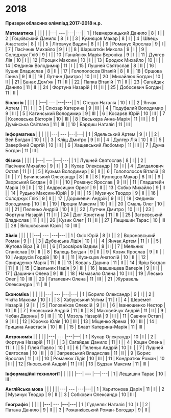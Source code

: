 # 2018

**Призери обласних олімпіад 2017-2018 н.р.**

**Математика**
|   |                      |   |   |
|---|          ---         |---|---|
| 1 | Невмержицький Данило | 8 | І |
| 2 | Гоцківський Данило | 8 | І |
| 3 | Кузнєцов Макар | 8 | І |
| 4 | Швець Анастасія | 8 | І |
| 5 | Літовчук Вадим | 8 | І |
| 6 | Романус Ярослав | 9 | І |
| 7 | Пасічник Михайло | 9 | І |
| 8 | Шаршаткін Микола | 9 | І |
| 9 | Солоджук Гліб | 9 | І |
| 10 | Ганайлюк Марія-Вероніка | 9 | І |
| 11 | Дулгер Лія | 10 | І |
| 12 | Процик Максим | 10 | І |
| 13 | Бродюк Михайло | 10 | І |
| 14 | Фединяк Володимир | 11 | І |
| 15 | Лушней Святослав | 8 | ІІ |
| 16 | Куцик Владислав | 8 | ІІ |
| 17 | Голополосов Віталій | 8 | ІІ |
| 18 | Єршова Ганна | 9 | ІІ |
| 19 | Лутчин Дмитро | 10 | ІІ |
| 20 | Михайлюк Богдан | 10 | ІІ |
| 21 | Банах Дем'ян | 11 | ІІ |
| 22 | Папка Віталій | 11 | ІІ |
| 23 | Сагайдак Данило | 11 | ІІ |
| 24 | Фортуна Назарій | 11 | ІІ |
| 25 | Добосевич Богдан | 11 | ІІ |

**Біологія**
|   |                      |   |   |
|---|          ---         |---|---|
| 1 | Стецко Наталія | 10 | І |
| 2 | Янчак Артем | 11 | І |
| 3 | Слюзар Катерина | 9 | ІІІ |
| 4 | Подуфалий Володимир | 9 | ІІІ |
| 5 | Катинський Володимир | 9 | ІІІ |
| 6 | Косарєв Юрій | 10 | ІІІ |
| 7 | Козловська Вікторія | 10 | ІІІ |
| 8 | Веськера Анна-Марія | 11 | ІІІ |
| 9 | Думінська Світлана | 11 | ІІІ |
| 10 | Бардиш Наталія | 11 | ІІІ |

**Інформатика**
|   |                      |   |   |
|---|          ---         |---|---|
| 1 | Ядельський Артем | 9 | І |
| 2 | Вей Богдан | 10 | І |
| 3 | Кліщ Дмитро | 9 | ІІ |
| 4 | Дулгер Лія | 10 | ІІ |
| 5 | Завербний Сергій | 10 | ІІІ |
| 6 | Хащевський Любомир | 11 | ІІІ |
| 7 | Дума Богдан | 11 | ІІІ |

**Фізика**
|   |                      |   |   |
|---|          ---         |---|---|
| 1 | Лушней Святослав | 8 | І |
| 2 | Пасічник Михайло | 9 | І |
| 3 | Кухар Олександр | 10 | І |
| 4 | Дигдалович Остап | 11 | І |
| 5 | Кузьма Володимир | 8 | ІІ |
| 6 | Голополосов Віталій | 8 | ІІ |
| 7 | Бучинський Олександр | 8 | ІІ |
| 8 | Кузнєцов Макар | 8 | ІІ |
| 9 | Зворський Богдан | 8 | ІІ |
| 10 | Романус Ярослав | 9 | ІІ |
| 11 | Гладштейн Марія | 9 | ІІ |
| 12 | Андрусишин Орест | 9 | ІІ |
| 13 | Собко Михайло | 9 | ІІ |
| 14 | Рудько Максим-Юрій | 9 | ІІ |
| 15 | Музичук Теодор | 9 | ІІ |
| 16 | Солоджук Гліб | 9 | ІІ |
| 17 | Дорикевич Андрій | 9 | ІІ |
| 18 | Фединяк Володимир | 10 | ІІ |
| 19 | Процик Максим | 10 | ІІ |
| 20 | Смаль Олег | 10 | ІІ |
| 21 | Пеленьо Андрій | 10 | ІІ |
| 22 | Лутчин Дмитро | 10 | ІІ |
| 23 | Фортуна Назарій | 11 | ІІ |
| 24 | Дюг Христина | 11 | ІІ |
| 25 | Загревський Владислав | 11 | ІІ |
| 26 | Кузик Олег | 11 | ІІ |
| 27 | Лещишин Тарас | 10 | ІІІ |
| 28 | Віпшовський Юрій | 10 | ІІІ |

**Хімія**
|   |                      |   |   |
|---|          ---         |---|---|
| 1 | Окіс Юрій | 8 | І |
| 2 | Вороновський Роман | 9 | І |
| 3 | Дубенська Лідія | 10 | І |
| 4 | Янчак Артем | 11 | І |
| 5 | Жутова Віра | 8 | ІІ |
| 6 | Просвіров Вадим | 8 | ІІ |
| 7 | Мельник Станіслав | 9 | ІІ |
| 8 | Валець Богдан | 9 | ІІ |
| 9 | Козик Ярослав | 9 | ІІ |
| 10 | Андрусів Гордій | 10 | ІІ |
| 11 | Кузнєцов Анатолій | 10 | ІІ |
| 12 | Свириденко Марія | 11 | ІІ |
| 13 | Коваль Дарина | 11 | ІІ |
| 14 | Яріш Богдан | 11 | ІІ |
| 15 | Сідельник Надія | 9 | ІІІ |
| 16 | Івашенцева Валерія | 9 | ІІІ |
| 17 | Дашинич Олена | 9 | ІІІ |
| 18 | Намазило Олена | 10 | ІІІ |
| 19 | Лесько Олег | 10 | ІІІ |
| 20 | Гаталевич Олена | 11 | ІІІ |
| 21 | Журавель Олександра | 11 | ІІІ |

**Економіка**
|   |                      |   |   |
|---|          ---         |---|---|
| 1 | Борило Олександр | 9 | І |
| 2 | Чікіта Максим | 10 | І |
| 3 | Хабурський Устим | 11 | І |
| 4 | Шеремет Назарій | 9 | ІІ |
| 5 | Половніков Олексій | 9 | ІІ |
| 6 | Іванюшенко Нестор | 10 | ІІ |
| 7 | Яновський Андрій | 11 | ІІ |
| 8 | Маковейчук Андрій | 11 | ІІ |
| 9 | Чебан Дарина | 9 | ІІІ |
| 10 | Мозоль Назарій | 9 | ІІІ |
| 11 | Савчин Остап | 9 | ІІІ |
| 12 | Юрочко Юлія | 10 | ІІІ |
| 13 | Міщенко Ярема | 10 | ІІІ |
| 14 | Грицина Анастасія | 10 | ІІІ |
| 15 | Блавт Катерина-Марія | 11 | ІІІ |

**Астрономія**
|   |                      |   |   |
|---|          ---         |---|---|
| 1 | Кухар Олександр | 10 | І |
| 2 | Фортуна Назарій | 11 | І |
| 3 | Сагайдак Данило | 11 | І |
| 4 | Коцан Олена | 11 | І |
| 5 | Гілей Павло | 10 | ІІ |
| 6 | Пеленьо Андрій | 10 | ІІ |
| 7 | Лушней Святослав | 10 | ІІ |
| 8 | Загревський Владислав | 11 | ІІ |
| 9 | Борис Ярослав | 11 | ІІ |
| 10 | Романюк Лідія | 10 | ІІІ |
| 11 | Кондратюк Роман | 10 | ІІІ |
| 12 | Яновський Андрій | 11 | ІІІ |
| 13 | Будзан Максим | 11 | ІІІ |

**Інформаційні технології**
|   |                      |   |   |
|---|          ---         |---|---|
| 1 | Лещишин Тарас | 10 | ІІІ |

**Англійська мова**
|   |                      |   |   |
|---|          ---         |---|---|
| 1 | Харитонова Дарія | 11 | І |
| 2 | Музичук Теодор | 9 | ІІ |
| 3 | Собкович Олександр | 10 | ІІІ |

**Географія**
|   |                      |   |   |
|---|          ---         |---|---|
| 1 | Гудзеляк Наталія | 10 | І |
| 2 | Патана Данило | 9 | ІІ |
| 3 | Рожанківський Роман-Богодар | 9 | ІІ |
